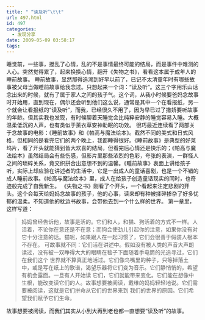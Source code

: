 ```yaml
---
title: " “读及听”\t\t"
url: 497.html
id: 497
categories:
  - 发现分享
date: 2009-05-09 03:58:17
tags:
---
```


睡觉前，一些事，搅乱了心情，乱的不是事情最终可能的结局，而是事件中难测的人心。突然觉得累了，起来换换心情，翻开《失物之书》，看看这本属于成年人的睡前故事。 睡前故事，显然那得追溯到好早以前了，已记不太清童年时有哪些故事被父母当做睡前故事给我念过。只想起来一个词：“读及听”。这三个字用乐山话念出来的时候，就有了属于家人之间的孩子气。这个词，从我小时候要爸妈念故事时开始用，直到现在，偶尔还会听到他们这么说，通常是其中一个在看报纸，另一个就会让看报纸的“读及听”，而我，已经很久不用了，因为早已过了撒娇要听故事的年龄。但其实我也发现，有时候聊着天睡觉会比纯粹安静的睡觉容易入睡。大概温柔低沉的人声，也有类似于薰衣草安神助眠的功效。 很巧最近连续看了两部关于念故事的电影：《睡前故事》和《帕高与魔法绘本》。截然不同的美式和日式风格，但相同的是看完它们的两个晚上，我都睡得很好。《睡前故事》是典型的好莱坞片，看了开头就能猜到皆大欢喜的结局，但看完后心情还是快乐的；《帕高与魔法绘本》虽然结局会有些伤感，但影片里那些浓烈的色彩，夸张的表演，一群怪人之间的琐碎关系，竟交织拼合出意想不到的温馨。《睡前故事》表面上讲给孩子听，实际上却应验在讲述者的生活中，它是一出成人的童话喜剧，也是一个不错的成人睡前故事。《帕高与魔法绘本》里，成人在给孩子创造童话现实的同时，也奇迹般完成了自我新生。 《失物之书》刚看了个开头，一个看起来注定悲剧的开头。这个会每天给妈妈念故事的孩子，他的心事，读来却有种被揉碎掺杂了好多忧郁的温柔。不知道他的枕边书故事，会带他去到一个什么样的世界。 第一章里，这样写道：

> 妈妈曾经告诉他，故事是活的。它们和人，和猫、狗活着的方式不一样。人活着，不论你在意还是不在意；而狗会使劲儿引起你的注意，如果你没有对它十分注意的话。猫呢，如果跟人在一起习惯了，它们会很善于假装人根本不存在。 可故事就不同：它们活在讲述中。假如没有被人类的声音大声朗读过，没有被一双睁得大大的眼睛在毯子下面随着手电筒的光追寻过，它们在我们这个 世界就不算真正地活过。它们像鸟嘴里的种子，只等掉落土中，或是写在纸上的歌谱，渴望乐器将它们变为音乐。它们静悄悄的，希望有机会露面。一旦有人开始读 它们，它们就能带来变化。它们能在想像中生根，能改变读它们的人。故事想要被阅读，戴维的妈妈轻轻地说。它们需要被阅读，这就是它们拼命从它们的世界来到 我们的世界的原因。它们希望我们赋予它们生命。

故事想要被阅读，而我们其实从小到大再到老也都一直想要“读及听”的故事。
